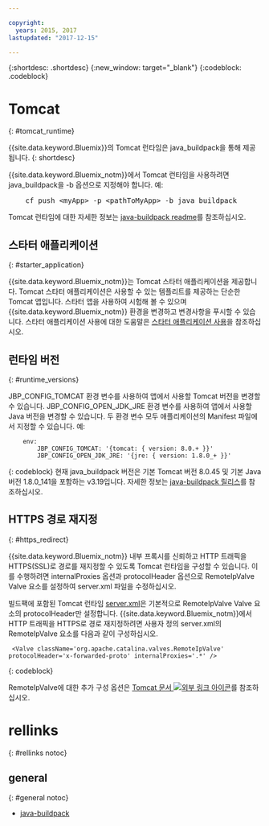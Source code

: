 ```yaml
---

copyright:
  years: 2015, 2017
lastupdated: "2017-12-15"

---
```


{:shortdesc: .shortdesc}
{:new_window: target="_blank"}
{:codeblock: .codeblock}


# Tomcat
{: #tomcat_runtime}

{{site.data.keyword.Bluemix}}의 Tomcat 런타임은 java_buildpack을 통해 제공됩니다.
{: shortdesc}

{{site.data.keyword.Bluemix_notm}}에서 Tomcat 런타임을 사용하려면 java_buildpack을 -b 옵션으로 지정해야 합니다. 예:
<pre>
    cf push &lt;myApp&gt; -p &lt;pathToMyApp&gt; -b java_buildpack
</pre>

Tomcat 런타임에 대한 자세한 정보는
[java-buildpack readme](https://github.com/cloudfoundry/java-buildpack/blob/master/README.md)를 참조하십시오.

## 스타터 애플리케이션
{: #starter_application}

{{site.data.keyword.Bluemix_notm}}는 Tomcat 스타터 애플리케이션을 제공합니다.  Tomcat 스타터 애플리케이션은 사용할 수 있는 템플리트를 제공하는 단순한 Tomcat 앱입니다. 스타터 앱을 사용하여 시험해 볼 수 있으며 {{site.data.keyword.Bluemix_notm}} 환경을 변경하고 변경사항을 푸시할 수
있습니다. 스타터 애플리케이션 사용에 대한 도움말은 [스타터 애플리케이션 사용](/docs/cfapps/starter_app_usage.html)을 참조하십시오.

## 런타임 버전
{: #runtime_versions}

JBP_CONFIG_TOMCAT 환경 변수를 사용하여 앱에서 사용할 Tomcat 버전을 변경할 수 있습니다.
JBP_CONFIG_OPEN_JDK_JRE 환경 변수를 사용하여 앱에서 사용할 Java 버전을 변경할 수 있습니다.
두 환경 변수 모두 애플리케이션의 Manifest 파일에서 지정할 수 있습니다.  예:
```
    env:
        JBP_CONFIG_TOMCAT: '{tomcat: { version: 8.0.+ }}'
        JBP_CONFIG_OPEN_JDK_JRE: '{jre: { version: 1.8.0_+ }}'
```
{: codeblock}
현재 java_buildpack 버전은 기본 Tomcat 버전 8.0.45 및 기본 Java 버전 1.8.0_141을 포함하는 v3.19입니다.
자세한 정보는 [java-buildpack 릴리스](https://github.com/cloudfoundry/java-buildpack/releases/tag/v3.13)를 참조하십시오.

## HTTPS 경로 재지정
{: #https_redirect}

{{site.data.keyword.Bluemix_notm}} 내부 프록시를 신뢰하고 HTTP 트래픽을 HTTPS(SSL)로 경로를 재지정할 수 있도록 Tomcat 런타임을 구성할 수 있습니다.
이를 수행하려면 internalProxies 옵션과 protocolHeader 옵션으로 RemoteIpValve Valve 요소를 설정하여 server.xml 파일을 수정하십시오.

빌드팩에 포함된 Tomcat 런타임 [server.xml](https://github.com/cloudfoundry/java-buildpack/blob/master/resources/tomcat/conf/server.xml)은 기본적으로 RemoteIpValve Valve 요소의 protocolHeader만 설정합니다.  {{site.data.keyword.Bluemix_notm}}에서 HTTP 트래픽을 HTTPS로 경로 재지정하려면 사용자 정의 server.xml의 RemoteIpValve 요소를 다음과 같이 구성하십시오.

```
 <Valve className='org.apache.catalina.valves.RemoteIpValve' protocolHeader='x-forwarded-proto' internalProxies='.*' />
```
{: codeblock}

RemoteIpValve에 대한 추가 구성 옵션은
[Tomcat 문서 ![외부 링크 아이콘](../../icons/launch-glyph.svg "외부 링크 아이콘")](https://tomcat.apache.org/tomcat-8.0-doc/api/org/apache/catalina/valves/RemoteIpValve.html)를 참조하십시오.

# rellinks
{: #rellinks notoc}
## general
{: #general notoc}
* [java-buildpack](https://github.com/cloudfoundry/java-buildpack)
